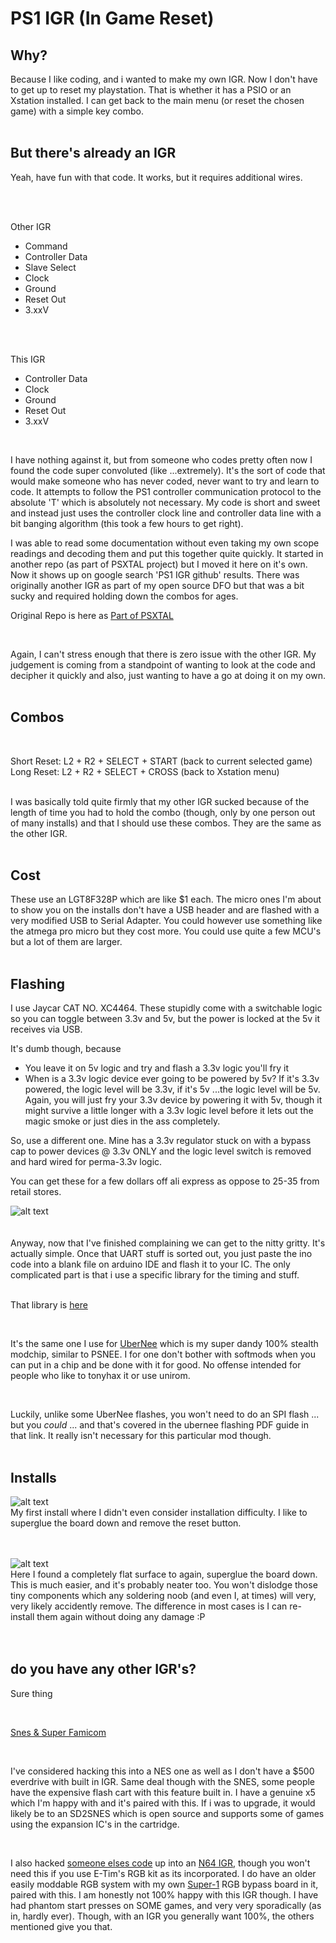 # PS1 IGR (In Game Reset)

## Why?

Because I like coding, and i wanted to make my own IGR. Now I don't have to get up to reset my playstation. That is whether it has a PSIO or an Xstation installed. I can get back to the main menu (or reset the chosen game) with a simple key combo.
<br>
<br>

## But there's already an IGR

Yeah, have fun with that code. It works, but it requires additional wires.

<br>
<br>

Other IGR

* Command
* Controller Data
* Slave Select
* Clock
* Ground
* Reset Out
* 3.xxV
<br>
<br>

This IGR

* Controller Data
* Clock
* Ground
* Reset Out
* 3.xxV

<br>

I have nothing against it, but from someone who codes pretty often now I found the code super convoluted (like ...extremely). It's the sort of code that would make someone who has never coded, never want to try and learn to code. It attempts to follow the PS1 controller communication protocol to the absolute 'T' which is absolutely not necessary. My code is short and sweet and instead just uses the controller clock line and controller data line with a bit banging algorithm (this took a few hours to get right).

I was able to read some documentation without even taking my own scope readings and decoding them and put this together quite quickly. It started in another repo (as part of PSXTAL project) but I moved it here on it's own. Now it shows up on google search 'PS1 IGR github' results. There was originally another IGR as part of my open source DFO but that was a bit sucky and required holding down the combos for ages.

Original Repo is here as [Part of PSXTAL](https://github.com/L10N37/PSXTAL/tree/main/Stand-Alone-IGR)

<br>

Again, I can't stress enough that there is zero issue with the other IGR. My judgement is coming from a standpoint of wanting to look at the code and decipher it quickly and also, just wanting to have a go at doing it on my own.
<br>
<br>

## Combos

<br>


Short Reset: L2 + R2 + SELECT + START (back to current selected game) <br>
Long Reset:  L2 + R2 + SELECT + CROSS (back to Xstation menu)

<br>
I was basically told quite firmly that my other IGR sucked because of the length of time you had to hold the combo (though, only by one person out of many installs) and that I should use these combos. They are the same as the other IGR.

<br>
<br>


## Cost

These use an LGT8F328P which are like $1 each. The micro ones I'm about to show you on the installs don't have a USB header and are flashed with a very modified USB to Serial Adapter. You could however use something like the atmega pro micro but they cost more. You could use quite a few MCU's but a lot of them are larger.
<br>
<br>

## Flashing

I use Jaycar CAT NO. XC4464. These stupidly come with a switchable logic so you can toggle between 3.3v and 5v, but the power is locked at the 5v it receives via USB. 

It's dumb though, because

* You leave it on 5v logic and try and flash a 3.3v logic you'll fry it
* When is a 3.3v logic device ever going to be powered by 5v? If it's 3.3v powered, the logic level will be 3.3v, if it's 5v ...the logic level will be 5v. Again, you will just fry your 3.3v device by powering it with 5v, though it might survive a little longer with a 3.3v logic level before it lets out the magic smoke or just dies in the ass completely.

So, use a different one. Mine has a 3.3v regulator stuck on with a bypass cap to power devices @ 3.3v ONLY and the logic level switch is removed and hard wired for perma-3.3v logic.

You can get these for a few dollars off ali express as oppose to 25-35 from retail stores.

![alt text](/assets/images/UART.png) <br>
<br>
<br>
Anyway, now that I've finished complaining we can get to the nitty gritty. It's actually simple. Once that UART stuff is sorted out, you just paste the ino code into a blank file on arduino IDE and flash it to your IC. The only complicated part is that i use a specific library for the timing and stuff.   
<br>

That library is [here](https://github.com/L10N37/tehUberChip_Another_PSX_Modchip/tree/main/LGT8F328P%20Library)

<br>

It's the same one I use for [UberNee](https://github.com/L10N37/tehUberChip_Another_PSX_Modchip/tree/main/UberNee) which is my super dandy 100% stealth modchip, similar to PSNEE. I for one don't bother with softmods when you can put in a chip and be done with it for good. No offense intended for people who like to tonyhax it or use unirom.

<br>

Luckily, unlike some UberNee flashes, you won't need to do an SPI flash ... but you *could* ... and that's covered in the ubernee flashing PDF guide in that link. It really isn't necessary for this particular mod though.
<br>
<br>

## Installs


![alt text](assets/images/1.jpg) <br>
My first install where I didn't even consider installation difficulty. I like to superglue the board down and remove the reset button.<br>
<br>
<br>

![alt text](/assets/images/2.jpg) <br>
Here I found a completely flat surface to again, superglue the board down. This is much easier, and it's probably neater too. You won't dislodge those tiny components which any soldering noob (and even I, at times) will very, very likely accidently remove. The difference in most cases is I can re-install them again without doing any damage :P<br>
<br>
<br>

## do you have any other IGR's?

Sure thing 

<br>

[Snes & Super Famicom](https://github.com/L10N37/Atmega-SNES-IGR-)

<br>

I've considered hacking this into a NES one as well as I don't have a $500 everdrive with built in IGR. Same deal though with the SNES, some people have the expensive flash cart with this feature built in. I have a genuine x5 which I'm happy with and it's paired with this. If i was to upgrade, it would likely be to an SD2SNES which is open source and supports some of games using the expansion IC's in the cartridge.

<br>


I also hacked [someone elses code](https://github.com/LogicalUnit/N64_Interface) up into an [N64 IGR](https://github.com/L10N37/Atmega-N64-IGR-), though you won't need this if you use E-Tim's RGB kit as its incorporated. I do have an older easily moddable RGB system with my own [Super-1](https://github.com/L10N37/Super-1-RGB-bypass-for-1-chip-SNES-SFC-and-early-Nintendo-64) RGB bypass board in it, paired with this. I am honestly not 100% happy with this IGR though. I have had phantom start presses on SOME games, and very very sporadically (as in, hardly ever). Though, with an IGR you generally want 100%, the others mentioned give you that.

